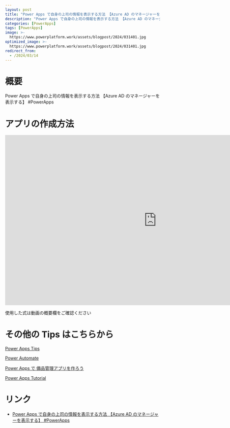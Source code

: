 ```yaml
---
layout: post
title: "Power Apps で自身の上司の情報を表示する方法 【Azure AD のマネージャーを表示する】 #PowerApps"
description: "Power Apps で自身の上司の情報を表示する方法 【Azure AD のマネージャーを表示する】 #PowerAppsを動画で分かりやすく解説"
categories: [PowerApps]
tags: [PowerApps]
image: >-
  https://www.powerplatform.work/assets/blogpost/2024/031401.jpg
optimized_image: >-
  https://www.powerplatform.work/assets/blogpost/2024/031401.jpg
redirect_from:
  - /2024/03/14
---
```



#  概要

Power Apps で自身の上司の情報を表示する方法 【Azure AD のマネージャーを表示する】 #PowerApps


# アプリの作成方法

<iframe width="983" height="553" src="https://www.youtube.com/embed/ODGb5kmpxOI" title="YouTube video player" frameborder="0" allow="accelerometer; autoplay; clipboard-write; encrypted-media; gyroscope; picture-in-picture" allowfullscreen></iframe>


使用した式は動画の概要欄をご確認ください


# その他の Tips はこちらから

[Power Apps Tips](https://www.youtube.com/watch?v=VrAQf3JQ7yM&list=PLVhFi1fb3DqakSLVMn22DDcySXh9jtzi- )


[Power Automate](https://www.youtube.com/watch?v=-YnJYT0ASEM&list=PLVhFi1fb3Dqbzic6GieqnLFgD3aTj-eHA)


[Power Apps で 備品管理アプリを作ろう](https://www.youtube.com/playlist?list=PLVhFi1fb3DqZM3HKb8Hea6XEL96990Fyn)


[Power Apps Tutorial](https://www.youtube.com/playlist?list=PLVhFi1fb3DqalxpL974VvAJvV4iWoSbe_)


# リンク


- [Power Apps で自身の上司の情報を表示する方法 【Azure AD のマネージャーを表示する】 #PowerApps](https://www.youtube.com/watch?v=ODGb5kmpxOI)

